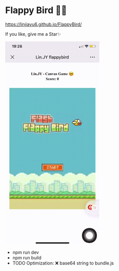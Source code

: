 # Flappy Bird 🥴🥳

https://linjiayu6.github.io/FlappyBird/

If you like, give me a Star✨

<img src="src/img/readme.gif" width='300'/>

- npm run dev
- npm run build
- TODO Optimization: ❌ base64 string to bundle.js
